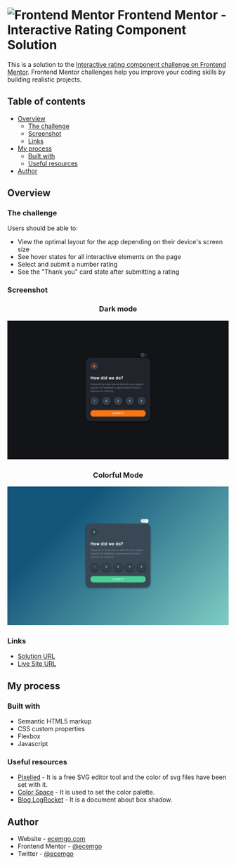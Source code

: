 # <img src="https://user-images.githubusercontent.com/13468728/222973742-9133bdb5-61f0-4f53-8b08-bb3c349e2056.png" title="Frontend Mentor" alt="Frontend Mentor" width="50" height="50"/> Frontend Mentor - Interactive Rating Component Solution

This is a solution to the [Interactive rating component challenge on Frontend Mentor](https://www.frontendmentor.io/challenges/interactive-rating-component-koxpeBUmI). Frontend Mentor challenges help you improve your coding skills by building realistic projects.

## Table of contents

- [Overview](#overview)
  - [The challenge](#the-challenge)
  - [Screenshot](#screenshot)
  - [Links](#links)
- [My process](#my-process)
  - [Built with](#built-with)
  - [Useful resources](#useful-resources)
- [Author](#author)

## Overview

### The challenge

Users should be able to:

- View the optimal layout for the app depending on their device's screen size
- See hover states for all interactive elements on the page
- Select and submit a number rating
- See the "Thank you" card state after submitting a rating

### Screenshot

<div align="center">
<h3>Dark mode</h3>
</div>

![](./images/screenshot-dark.jpg)

<div align="center">
<h3>Colorful Mode</h3>
</div>

![](./images/screenshot-colorful.jpg)

### Links

- [Solution URL](https://github.com/ecemgo/frontend-mentor-challenges/tree/main/interactive-rating-component)
- [Live Site URL](https://ecemgo-interactive-rating-component.netlify.app/)

## My process

### Built with

- Semantic HTML5 markup
- CSS custom properties
- Flexbox
- Javascript

### Useful resources

- [Pixelied](https://pixelied.com/features/svg-editor) - It is a free SVG editor tool and the color of svg files have been set with it.
- [Color Space](https://mycolor.space/) - It is used to set the color palette.
- [Blog LogRocket](https://blog.logrocket.com/three-ways-style-css-box-shadow-effects/) - It is a document about box shadow.

## Author

- Website - [ecemgo.com](https://www.ecemgo.com/)
- Frontend Mentor - [@ecemgo](https://www.frontendmentor.io/profile/ecemgo)
- Twitter - [@ecemgo](https://twitter.com/ecemgo)
